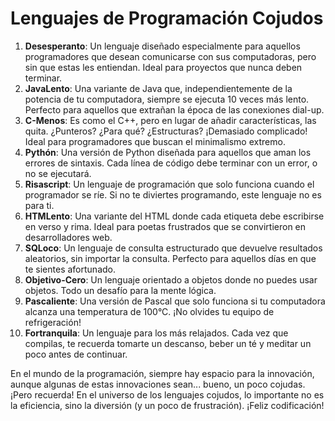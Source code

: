 # Lenguajes de Programación Cojudos

1. **Desesperanto**: Un lenguaje diseñado especialmente para aquellos programadores que desean comunicarse con sus computadoras, pero sin que estas les entiendan. Ideal para proyectos que nunca deben terminar.
1. **JavaLento**: Una variante de Java que, independientemente de la potencia de tu computadora, siempre se ejecuta 10 veces más lento. Perfecto para aquellos que extrañan la época de las conexiones dial-up.
1. **C-Menos**: Es como el C++, pero en lugar de añadir características, las quita. ¿Punteros? ¿Para qué? ¿Estructuras? ¡Demasiado complicado! Ideal para programadores que buscan el minimalismo extremo.
1. **Pythón**: Una versión de Python diseñada para aquellos que aman los errores de sintaxis. Cada línea de código debe terminar con un error, o no se ejecutará.
1. **Risascript**: Un lenguaje de programación que solo funciona cuando el programador se ríe. Si no te diviertes programando, este lenguaje no es para ti.
1. **HTMLento**: Una variante del HTML donde cada etiqueta debe escribirse en verso y rima. Ideal para poetas frustrados que se convirtieron en desarrolladores web.
1. **SQLoco**: Un lenguaje de consulta estructurado que devuelve resultados aleatorios, sin importar la consulta. Perfecto para aquellos días en que te sientes afortunado.
1. **Objetivo-Cero**: Un lenguaje orientado a objetos donde no puedes usar objetos. Todo un desafío para la mente lógica.
1. **Pascaliente**: Una versión de Pascal que solo funciona si tu computadora alcanza una temperatura de 100°C. ¡No olvides tu equipo de refrigeración!
1. **Fortranquila**: Un lenguaje para los más relajados. Cada vez que compilas, te recuerda tomarte un descanso, beber un té y meditar un poco antes de continuar.

En el mundo de la programación, siempre hay espacio para la innovación, aunque algunas de estas innovaciones sean... bueno, un poco cojudas. ¡Pero recuerda! En el universo de los lenguajes cojudos, lo importante no es la eficiencia, sino la diversión (y un poco de frustración). ¡Feliz codificación!
